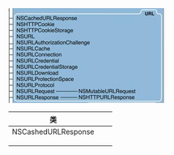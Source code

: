 ![](/assets/API/FoundationAssets/URLAssets/URL.jpg)

| 类 | | |
|--|--|--|
| NSCashedURLResponse | | |
| | | |
| | | |
| | | |